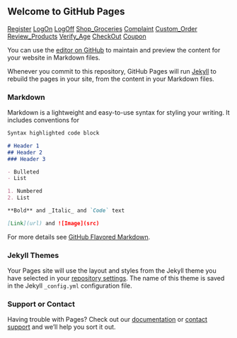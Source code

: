 ## Welcome to GitHub Pages

[Register](Use-Case-Register.html)
[LogOn](LogOn.html)
[LogOff](LogOff.html)
[Shop_Groceries](Shop_Groceries)
[Complaint](Complaint.html)
[Custom_Order](Custom_Order.html)
[Review_Products](Review_Products.html)
[Verify_Age](Verify_Age.html)
[CheckOut](CheckOut.html)
[Coupon](Coupon.html)

You can use the [editor on GitHub](https://github.com/ayoutzy/grocery/edit/gh-pages/index.md) to maintain and preview the content for your website in Markdown files.

Whenever you commit to this repository, GitHub Pages will run [Jekyll](https://jekyllrb.com/) to rebuild the pages in your site, from the content in your Markdown files.

### Markdown

Markdown is a lightweight and easy-to-use syntax for styling your writing. It includes conventions for

```markdown
Syntax highlighted code block

# Header 1
## Header 2
### Header 3

- Bulleted
- List

1. Numbered
2. List

**Bold** and _Italic_ and `Code` text

[Link](url) and ![Image](src)
```

For more details see [GitHub Flavored Markdown](https://guides.github.com/features/mastering-markdown/).

### Jekyll Themes

Your Pages site will use the layout and styles from the Jekyll theme you have selected in your [repository settings](https://github.com/ayoutzy/grocery/settings). The name of this theme is saved in the Jekyll `_config.yml` configuration file.

### Support or Contact

Having trouble with Pages? Check out our [documentation](https://docs.github.com/categories/github-pages-basics/) or [contact support](https://support.github.com/contact) and we’ll help you sort it out.
